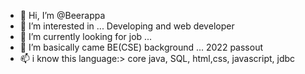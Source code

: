 - 👋 Hi, I’m @Beerappa
- 👀 I’m interested in ... Developing and web developer
- 🌱 I’m currently looking for job ...
- 💞️ I’m basically came  BE(CSE) background ... 2022 passout 
- 📫 i know this language:> core java, SQL, html,css, javascript, jdbc

<!---
Beeru4262/Beeru4262 is a ✨ special ✨ repository because its `README.md` (this file) appears on your GitHub profile.
You can click the Preview link to take a look at your changes.
--->
